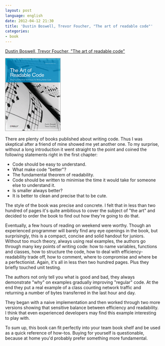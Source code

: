 ```yaml
---
layout: post
language: english
date: 2012-04-12 21:30
title: 'Dustin Boswell, Trevor Foucher, "The art of readable code"'
categories:
- book
---
```

[Dustin Boswell, Trevor Foucher, "The art of readable code"][]

[Dustin Boswell, Trevor Foucher, "The art of readable code"]: http://shop.oreilly.com/product/9780596802301.do

![](/images/covers/english/art-of-readable-code-cover.gif)

There are plenty of books published about writing code. Thus I was skeptical after a friend of mine showed me yet another one. To my surprise, without a long introduction it went straight to the point and coined the following statements right in the first chapter:

- Code should be easy to understand.
- What make code "better"?
- The fundamental theorem of readability.
- Code should be written to minimise the time it would take for someone else to understand it.
- Is smaller always better?
- It is better to clean and precise that to be cute.

The style of the book was precise and concrete. I felt that in less than two hundred of pages it's quite ambitious to cover the subject of "the art" and decided to order the book to find out how they're going to do that.

Eventually, a few hours of reading on weekend were worthy. Though an experienced programmer will barely find any eye openings in the book, but surprisingly, this is a compact, concise and solid handout for juniors. Without too much theory, always using real examples, the authors go through many key points of writing code: how to name variables, functions and classes, how to structure the code, how to deal with efficiency-readability trade off, how to comment, where to compromise and where be a perfectionist. Again, it's all in less then two hundred pages. Plus they briefly touched unit testing.

The authors not only tell you what is good and bad, they always demonstrate "why" on examples gradually improving "regular" code. At the end they put a real example of a class counting network traffic and returning a number of bytes transferred in the last hour and day.

They began with a naive implementation and then worked through two more versions showing that sensitive balance between efficiency and readability. I think that even experienced developers may find this example interesting to play with.

To sum up, this book can fit perfectly into your team book shelf and be used as a quick reference of how-tos. Buying for yourself is questionable, because at home you'd probably prefer something more fundamental.

